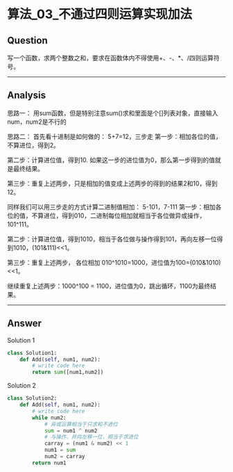 # 算法_03_不通过四则运算实现加法


## Question
写一个函数，求两个整数之和，要求在函数体内不得使用+、-、*、/四则运算符号。

----

## Analysis
思路一：
用sum函数，但是特别注意sum()求和里面是个[]列表对象，直接输入num，num2是不行的

思路二：
首先看十进制是如何做的： 5+7=12，三步走
第一步：相加各位的值，不算进位，得到2。

第二步：计算进位值，得到10. 如果这一步的进位值为0，那么第一步得到的值就是最终结果。

第三步：重复上述两步，只是相加的值变成上述两步的得到的结果2和10，得到12。

同样我们可以用三步走的方式计算二进制值相加： 5-101，7-111 
第一步：相加各位的值，不算进位，得到010，二进制每位相加就相当于各位做异或操作，101^111。

第二步：计算进位值，得到1010，相当于各位做与操作得到101，再向左移一位得到1010，(101&111)<<1。

第三步：重复上述两步， 各位相加 010^1010=1000，进位值为100=(010&1010)<<1。

继续重复上述两步：1000^100 = 1100，进位值为0，跳出循环，1100为最终结果。

----

## Answer
Solution 1
```python
class Solution1:
    def Add(self, num1, num2):
        # write code here
        return sum([num1,num2])
```

Solution 2
```python
class Solution2:
    def Add(self, num1, num2):
        # write code here
        while num2:
            # 异或运算相当于只求和不进位
            sum = num1 ^ num2
            # 与操作，并向左移一位，相当于求进位
            carray = (num1 & num2) << 1
            num1 = sum
            num2 = carray
        return num1
```